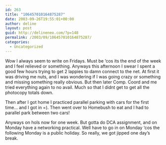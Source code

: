 ```yaml
---
id: 263
title: "106457010164875287"
date: 2003-09-26T19:55:01+00:00
author: deline
layout: post
guid: http://delineneo.com/?p=148
permalink: /2003/09/106457010164875287/
categories:
  - Uncategorized
---
```

Wow I always seem to write on Fridays. Must be &#8216;cos its the end of the week and I feel relieved or something. Anyways this afternoon I swear I spent a good few hours trying to get 2 lappies to damn connect to the net. At first it was driving me nuts, and I was wondering if I was going crazy or something and missing something really obvious. But then later Comp. Coord and me tried everything again to no avail. Much so that I didnt get to get all the photocopy totals down.
  
Then after I got home I practiced parallel parking with cars for the first time&#8230; and I got in =). Then went over to Homebush to eat and I had to parallel park between two cars!
  
Anyways on hols now for one week. But gotta do DCA assignment, and on Monday have a networking practical. Well have to go in on Monday &#8216;cos the following Monday is a public holiday. So really, we got jipped one day&#8217;s break.